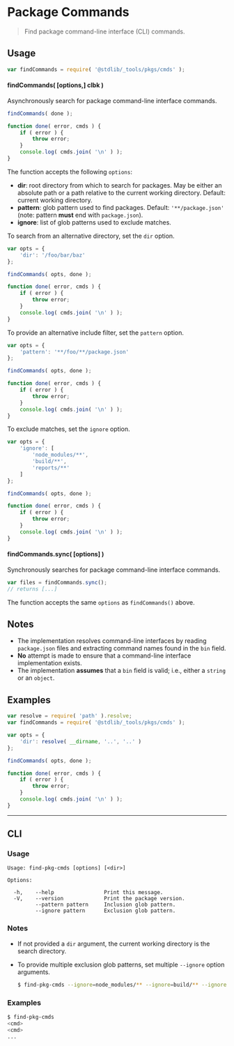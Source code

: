 <!--

@license Apache-2.0

Copyright (c) 2018 The Stdlib Authors.

Licensed under the Apache License, Version 2.0 (the "License");
you may not use this file except in compliance with the License.
You may obtain a copy of the License at

   http://www.apache.org/licenses/LICENSE-2.0

Unless required by applicable law or agreed to in writing, software
distributed under the License is distributed on an "AS IS" BASIS,
WITHOUT WARRANTIES OR CONDITIONS OF ANY KIND, either express or implied.
See the License for the specific language governing permissions and
limitations under the License.

-->

# Package Commands

> Find package command-line interface (CLI) commands.

<section class="usage">

## Usage

```javascript
var findCommands = require( '@stdlib/_tools/pkgs/cmds' );
```

#### findCommands( \[options,] clbk )

Asynchronously search for package command-line interface commands.

<!-- run-disable -->

```javascript
findCommands( done );

function done( error, cmds ) {
    if ( error ) {
        throw error;
    }
    console.log( cmds.join( '\n' ) );
}
```

The function accepts the following `options`:

-   **dir**: root directory from which to search for packages. May be either an absolute path or a path relative to the current working directory. Default: current working directory.
-   **pattern**: glob pattern used to find packages. Default: `'**/package.json'` (note: pattern **must** end with `package.json`).
-   **ignore**: list of glob patterns used to exclude matches.

To search from an alternative directory, set the `dir` option.

<!-- run-disable -->

```javascript
var opts = {
    'dir': '/foo/bar/baz'
};

findCommands( opts, done );

function done( error, cmds ) {
    if ( error ) {
        throw error;
    }
    console.log( cmds.join( '\n' ) );
}
```

To provide an alternative include filter, set the `pattern` option.

<!-- run-disable -->

```javascript
var opts = {
    'pattern': '**/foo/**/package.json'
};

findCommands( opts, done );

function done( error, cmds ) {
    if ( error ) {
        throw error;
    }
    console.log( cmds.join( '\n' ) );
}
```

To exclude matches, set the `ignore` option.

<!-- run-disable -->

```javascript
var opts = {
    'ignore': [
        'node_modules/**',
        'build/**',
        'reports/**'
    ]
};

findCommands( opts, done );

function done( error, cmds ) {
    if ( error ) {
        throw error;
    }
    console.log( cmds.join( '\n' ) );
}
```

#### findCommands.sync( \[options] )

Synchronously searches for package command-line interface commands.

<!-- run-disable -->

```javascript
var files = findCommands.sync();
// returns [...]
```

The function accepts the same `options` as `findCommands()` above.

</section>

<!-- /.usage -->

<section class="notes">

## Notes

-   The implementation resolves command-line interfaces by reading `package.json` files and extracting command names found in the `bin` field. 
-   **No** attempt is made to ensure that a command-line interface implementation exists.
-   The implementation **assumes** that a `bin` field is valid; i.e., either a `string` or an `object`.

</section>

<!-- /.notes -->

<section class="examples">

## Examples

<!-- eslint no-undef: "error" -->

```javascript
var resolve = require( 'path' ).resolve;
var findCommands = require( '@stdlib/_tools/pkgs/cmds' );

var opts = {
    'dir': resolve( __dirname, '..', '..' )
};

findCommands( opts, done );

function done( error, cmds ) {
    if ( error ) {
        throw error;
    }
    console.log( cmds.join( '\n' ) );
}
```

</section>

<!-- /.examples -->

* * *

<section class="cli">

## CLI

<section class="usage">

### Usage

```text
Usage: find-pkg-cmds [options] [<dir>]

Options:

  -h,    --help                Print this message.
  -V,    --version             Print the package version.
         --pattern pattern     Inclusion glob pattern.
         --ignore pattern      Exclusion glob pattern.
```

</section>

<!-- /.usage -->

<section class="notes">

### Notes

-   If not provided a `dir` argument, the current working directory is the search directory.

-   To provide multiple exclusion glob patterns, set multiple `--ignore` option arguments.

    ```bash
    $ find-pkg-cmds --ignore=node_modules/** --ignore=build/** --ignore=reports/**
    ```

</section>

<!-- /.notes -->

<section class="examples">

### Examples

<!-- run-disable -->

```bash
$ find-pkg-cmds
<cmd>
<cmd>
...
```

</section>

<!-- /.examples -->

</section>

<!-- /.cli -->

<section class="links">

</section>

<!-- /.links -->
